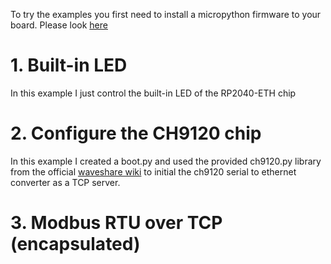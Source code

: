 To try the examples you first need to install a micropython firmware to your board.
Please look <a href="https://github.com/nichokap/RP2040-ETH/tree/main/MicroPython%20Firmware">here</a>

# 1. Built-in LED

In this example I just control the built-in LED of the RP2040-ETH chip

# 2. Configure the CH9120 chip

In this example I created a boot.py and used the provided ch9120.py library from the official <a href="https://www.waveshare.com/wiki/RP2040-ETH">waveshare wiki</a> to initial the ch9120 serial to ethernet converter as a TCP server.

# 3. Modbus RTU over TCP (encapsulated)
